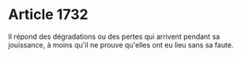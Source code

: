 # Article 1732

Il répond des dégradations ou des pertes qui arrivent pendant sa jouissance, à moins qu'il ne prouve qu'elles ont eu lieu sans sa faute.